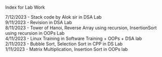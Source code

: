 Index for Lab Work

7/12/2023 - Stack code by Alok sir in DSA Lab \
9/11/2023 - Revision in DSA Lab \
8/11/2023 - Tower of Hanoi, Reverse Array using recursion, InsertionSort using recursion in OOPs Lab \
4/11/2023 - Linux Training in Software Training + OOPs + DSA lab \
2/11/2023 - Bubble Sort, Selection Sort in CPP in DS Lab \
1/11/2023 - Matrix Multiplication, Insertion Sort in OOPs lab



